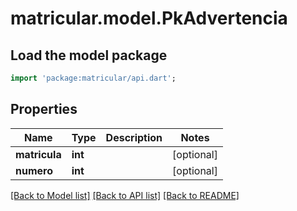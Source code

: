 # matricular.model.PkAdvertencia

## Load the model package
```dart
import 'package:matricular/api.dart';
```

## Properties
Name | Type | Description | Notes
------------ | ------------- | ------------- | -------------
**matricula** | **int** |  | [optional] 
**numero** | **int** |  | [optional] 

[[Back to Model list]](../README.md#documentation-for-models) [[Back to API list]](../README.md#documentation-for-api-endpoints) [[Back to README]](../README.md)


